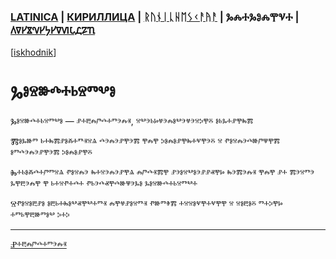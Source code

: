 ### [LATINICA](../Latn/Gosudarstvo.md) | [КИРИЛЛИЦА](../Cyrl/Государство.md) | [ᚱᚢᚾᛁᚳᚺᛖᛊᚲᚨᚤᚨ](../Runr/ᚷᛟᛊᚢᛞᚨᚱᛊᛏᚡᛟ.md) | ⰃⰎⰀⰃⰑⰎⰉⰜⰀ | [𐍓𐍠𐍔𐍮𐍝𐍔𐍟𐍔𐍠𐍜𐍡𐍚𐍐𐍴](../Perm/𐍒𐍞𐍡𐍣𐍓𐍐𐍠𐍡𐍢𐍮𐍞.md)
[[iskhodnik](../KNIGA/Gosudarstvo.md)]

# Ⰳⱁⱄⱆⰴⰰⱃⱄⱅⰲⱁ

Ⰳⱁⱄⱆⰴⰰⱃⱄⱅⰲⱁ — ⱀⰰⰱⰾⱓⰴⰰⱅⰵⰾⱐ, ⱄⰲⰵⱃⱈⱍⰵⰾⱁⰲⰵⱍⰵⱄⰽⰹⰻ ⱁⱃⰳⰰⱀⰹⰸⰿ



Ⰿⱁⰳⱆⱅ ⱃⰰⰸⰿⱀⱁⰶⰰⱅⱐⱄⱑ ⰴⰵⰾⰵⱀⰹⰵⰿ ⰹⰾⰹ ⰽⱁⰾⱁⱀⰹⰸⰰⱌⰹⰵⰻ ⱄ ⱂⱁⱄⰾⰵⰴⱆⱓⱋⰹⰿ ⱁⱅⰴⰵⰾⰵⱀⰹⰵⰿ ⰽⱁⰾⱁⱀⰹⰻ

Ⰸⰰⱃⱁⰶⰴⰰⱓⱅⱄⱑ ⱂⱁⱄⰾⰵ ⰸⰰⱄⰵⰾⰵⱀⰹⱑ ⰾⱓⰴⱐⰿⰹ ⱀⰵⱁⱄⰲⱁⰵⱀⱀⱏⰹⱈ ⰸⰵⰿⰵⰾⱐ ⰹⰾⰹ ⱀⰰ ⰿⰵⱄⱅⰵ ⰳⰹⰱⰵⰾⰹ ⰹ ⱃⰰⱄⱂⰰⰴⰰ ⱂⱃⰵⰴⱏⰹⰴⱆⱋⰵⰳⱁ ⰳⱁⱄⱆⰴⰰⱃⱄⱅⰲⰰ

Ⱄⱂⱁⱄⱁⰱⱀⱁ ⱁⰱⱃⰰⰸⱁⰲⱏⰹⰲⰰⱅⱐ ⰾⰹⱍⱀⱁⱄⱅⱐ ⱂⱆⱅⱖⰿ ⰰⱄⱄⱁⱌⰹⰰⱌⰹⰹ ⱄ ⱄⱁⰱⱁⰻ ⱅⰰⰽⰹⱈ ⰰⱅⱃⰹⰱⱆⱅⱁⰲ ⰽⰰⰽ 

___
[Ⱀⰰⰱⰾⱓⰴⰰⱅⰵⰾⱐ](Ⱀⰰⰱⰾⱓⰴⰰⱅⰵⰾⱐ.md)
